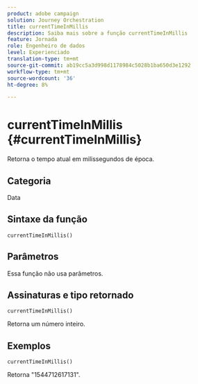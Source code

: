 ```yaml
---
product: adobe campaign
solution: Journey Orchestration
title: currentTimeInMillis
description: Saiba mais sobre a função currentTimeInMillis
feature: Jornada
role: Engenheiro de dados
level: Experienciado
translation-type: tm+mt
source-git-commit: ab19cc5a3d998d1178984c5028b1ba650d3e1292
workflow-type: tm+mt
source-wordcount: '36'
ht-degree: 8%

---
```



# currentTimeInMillis {#currentTimeInMillis}

Retorna o tempo atual em milissegundos de época.

## Categoria

Data

## Sintaxe da função

`currentTimeInMillis()`

## Parâmetros

Essa função não usa parâmetros.

## Assinaturas e tipo retornado

`currentTimeInMillis()`

Retorna um número inteiro.

## Exemplos

`currentTimeInMillis()`

Retorna &quot;1544712617131&quot;.
